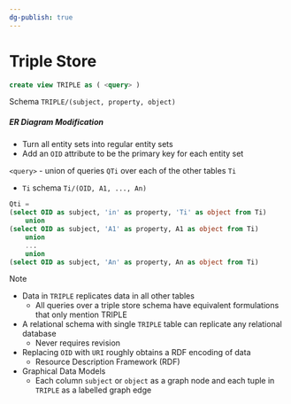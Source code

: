 ```yaml
---
dg-publish: true
---
```

# Triple Store
```sql
create view TRIPLE as ( <query> )
```
Schema `TRIPLE/(subject, property, object)`
##### ER Diagram Modification
* Turn all entity sets into regular entity sets
* Add an `OID` attribute to be the primary key for each entity set

`<query>` - union of queries `QTi` over each of the other tables `Ti`
* `Ti` schema `Ti/(OID, A1, ..., An)`

```sql
Qti = 
(select OID as subject, 'in' as property, 'Ti' as object from Ti)
    union
(select OID as subject, 'A1' as property, A1 as object from Ti)
    union
    ...
    union
(select OID as subject, 'An' as property, An as object from Ti)  
```

> [!NOTE] 
> * Data in `TRIPLE` replicates data in all other tables
> 	* All queries over a triple store schema have equivalent formulations that only mention TRIPLE
> * A relational schema with single `TRIPLE` table can replicate any relational database
> 	* Never requires revision
> * Replacing `OID` with `URI` roughly obtains a RDF encoding of data
> 	* Resource Description Framework (RDF)
> * Graphical Data Models
> 	* Each column `subject` or `object` as a graph node and each tuple in `TRIPLE` as a labelled graph edge


